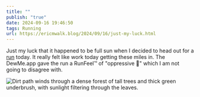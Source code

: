 ```yaml
---
title: ""
publish: "true"
date: 2024-09-16 19:46:50
tags: Running
url: https://ericmwalk.blog/2024/09/16/just-my-luck.html
---
```


Just my luck that it happened to be full sun when I decided to head out for a [run](https://www.strava.com/activities/12424847752) today. It really felt like work today getting these miles in. The DewMe.app gave the run a RunFeel™ of "oppressive 🥵" which I am not going to disagree with.

![Dirt path winds through a dense forest of tall trees and thick green underbrush, with sunlight filtering through the leaves.](https://ericmwalk.blog/uploads/2024/img-1948.jpeg)